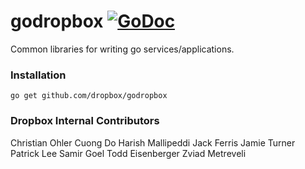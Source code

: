# godropbox [![GoDoc](https://godoc.org/github.com/dropbox/godropbox?status.png)](https://godoc.org/github.com/dropbox/godropbox)

Common libraries for writing go services/applications.

### Installation
``go get github.com/dropbox/godropbox``

### Dropbox Internal Contributors
Christian Ohler
Cuong Do
Harish Mallipeddi
Jack Ferris
Jamie Turner
Patrick Lee
Samir Goel
Todd Eisenberger
Zviad Metreveli
